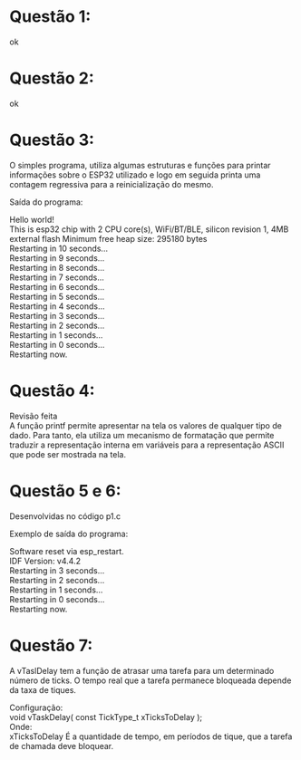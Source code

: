# Questão 1: 
ok

# Questão 2: 
ok

# Questão 3:
O simples programa, utiliza algumas estruturas e funções para printar informações sobre o ESP32 utilizado e logo em seguida printa uma contagem regressiva para a reinicialização do mesmo.

Saída do programa:

Hello world! <br />
This is esp32 chip with 2 CPU core(s), WiFi/BT/BLE, silicon revision 1, 4MB external flash
Minimum free heap size: 295180 bytes <br />
Restarting in 10 seconds... <br />
Restarting in 9 seconds... <br />
Restarting in 8 seconds... <br />
Restarting in 7 seconds... <br />
Restarting in 6 seconds... <br />
Restarting in 5 seconds... <br />
Restarting in 4 seconds... <br />
Restarting in 3 seconds... <br />
Restarting in 2 seconds... <br />
Restarting in 1 seconds... <br />
Restarting in 0 seconds... <br />
Restarting now. <br />

# Questão 4:
Revisão feita <br />
A função printf permite apresentar na tela os valores de qualquer tipo  de dado. Para tanto, ela utiliza um mecanismo de formatação que permite traduzir a representação interna em variáveis para a representação ASCII que pode ser mostrada na tela.

# Questão 5 e 6:
Desenvolvidas no código p1.c

Exemplo de saída do programa:

Software reset via esp_restart. <br />
IDF Version: v4.4.2 <br />
Restarting in 3 seconds... <br />
Restarting in 2 seconds... <br />
Restarting in 1 seconds... <br />
Restarting in 0 seconds... <br />
Restarting now. <br />

# Questão 7:

A vTaslDelay tem a função de atrasar uma tarefa para um determinado número de ticks. O tempo real que a tarefa permanece bloqueada depende da taxa de tiques.

Configuração: <br />
void vTaskDelay( const TickType_t xTicksToDelay ); <br />
Onde: <br />
xTicksToDelay É a quantidade de tempo, em períodos de tique, que a tarefa de chamada deve bloquear.
